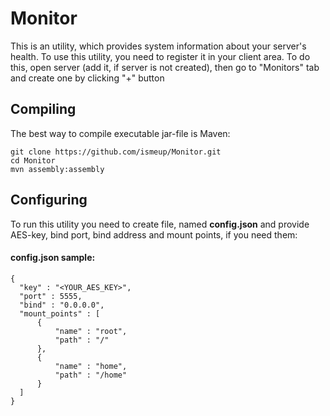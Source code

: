 # Monitor

This is an utility, which provides system information about your server's health. 
To use this utility, you need to register it in your client area. To do this, open server (add it, if server is not created), then go to "Monitors" tab and create one by clicking "+" button

## Compiling
The best way to compile executable jar-file is Maven:

    git clone https://github.com/ismeup/Monitor.git
    cd Monitor
    mvn assembly:assembly

## Configuring
To run this utility you need to create file, named **config.json** and provide AES-key, bind port, bind address and mount points, if you need them:

#### config.json sample:
    {
      "key" : "<YOUR_AES_KEY>",
      "port" : 5555,
      "bind" : "0.0.0.0",
      "mount_points" : [
          {
              "name" : "root",
              "path" : "/"
          },
          {
              "name" : "home",
              "path" : "/home"
          }
      ]
    } 
